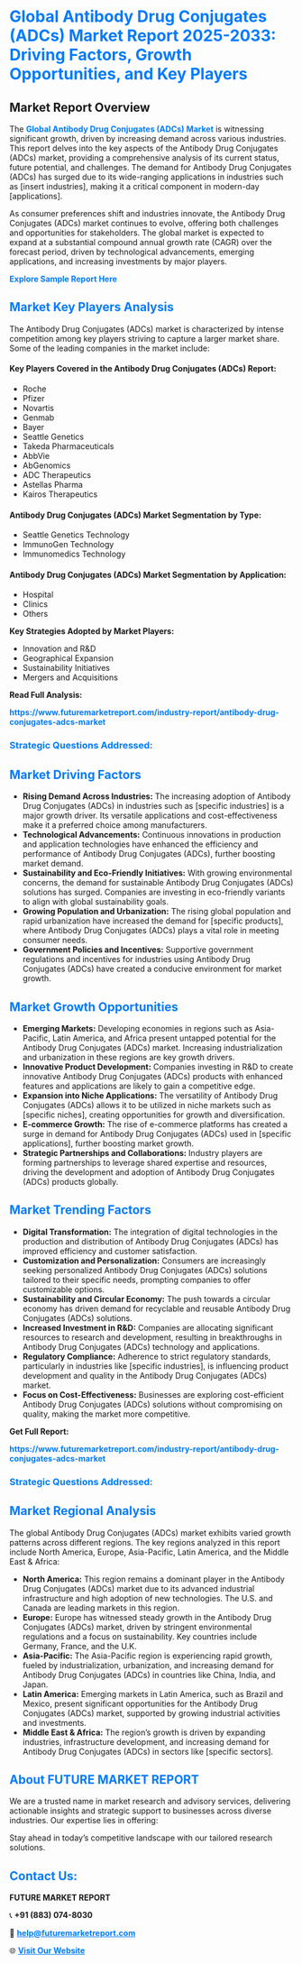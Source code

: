 <h1 style="color: #007BFF;">Global Antibody Drug Conjugates (ADCs) Market Report 2025-2033: Driving Factors, Growth Opportunities, and Key Players</h1>

<section id="overview">
<h2>Market Report Overview</h2>
<p>The <a href="https://www.futuremarketreport.com/industry-report/antibody-drug-conjugates-adcs-market" style="color: #007BFF; text-decoration: none;"><strong>Global Antibody Drug Conjugates (ADCs) Market</strong></a> is witnessing significant growth, driven by increasing demand across various industries. This report delves into the key aspects of the Antibody Drug Conjugates (ADCs) market, providing a comprehensive analysis of its current status, future potential, and challenges. The demand for Antibody Drug Conjugates (ADCs) has surged due to its wide-ranging applications in industries such as [insert industries], making it a critical component in modern-day [applications].</p>
<p>As consumer preferences shift and industries innovate, the Antibody Drug Conjugates (ADCs) market continues to evolve, offering both challenges and opportunities for stakeholders. The global market is expected to expand at a substantial compound annual growth rate (CAGR) over the forecast period, driven by technological advancements, emerging applications, and increasing investments by major players.</p>
</section>

<section id="overview">
<p><a href="https://www.futuremarketreport.com/request-sample/reportId=76960" style="color: #007BFF; text-decoration: none;"><strong>Explore Sample Report Here</strong></a></p>
</section>

<section id="key-players">
<h2 style="color: #007BFF;">Market Key Players Analysis</h2>
<p>The Antibody Drug Conjugates (ADCs) market is characterized by intense competition among key players striving to capture a larger market share. Some of the leading companies in the market include:</p>
<h4>Key Players Covered in the Antibody Drug Conjugates (ADCs) Report:</h4>
<ul><li>Roche</li><li>Pfizer</li><li>Novartis</li><li>Genmab</li><li>Bayer</li><li>Seattle Genetics</li><li>Takeda Pharmaceuticals</li><li>AbbVie</li><li>AbGenomics</li><li>ADC Therapeutics</li><li>Astellas Pharma</li><li>Kairos Therapeutics</li></ul>
<h4>Antibody Drug Conjugates (ADCs) Market Segmentation by Type:</h4>
<ul><li>Seattle Genetics Technology</li><li>ImmunoGen Technology</li><li>Immunomedics Technology</li></ul>

<h4>Antibody Drug Conjugates (ADCs) Market Segmentation by Application:</h4>
<ul><li>Hospital</li><li>Clinics</li><li>Others</li></ul>
<p><strong>Key Strategies Adopted by Market Players:</strong></p>
<ul>
<li>Innovation and R&D</li>
<li>Geographical Expansion</li>
<li>Sustainability Initiatives</li>
<li>Mergers and Acquisitions</li>
</ul>
</section>

<section>
<p><strong>Read Full Analysis: </strong></p><a href="https://www.futuremarketreport.com/industry-report/antibody-drug-conjugates-adcs-market" style="color: #007BFF; text-decoration: none;"><strong>https://www.futuremarketreport.com/industry-report/antibody-drug-conjugates-adcs-market</strong></a>
<h3 style="color: #007BFF;">Strategic Questions Addressed:</h3>
</section>

<section id="driving-factors">
<h2 style="color: #007BFF;">Market Driving Factors</h2>
<ul>
<li><strong>Rising Demand Across Industries:</strong> The increasing adoption of Antibody Drug Conjugates (ADCs) in industries such as [specific industries] is a major growth driver. Its versatile applications and cost-effectiveness make it a preferred choice among manufacturers.</li>
<li><strong>Technological Advancements:</strong> Continuous innovations in production and application technologies have enhanced the efficiency and performance of Antibody Drug Conjugates (ADCs), further boosting market demand.</li>
<li><strong>Sustainability and Eco-Friendly Initiatives:</strong> With growing environmental concerns, the demand for sustainable Antibody Drug Conjugates (ADCs) solutions has surged. Companies are investing in eco-friendly variants to align with global sustainability goals.</li>
<li><strong>Growing Population and Urbanization:</strong> The rising global population and rapid urbanization have increased the demand for [specific products], where Antibody Drug Conjugates (ADCs) plays a vital role in meeting consumer needs.</li>
<li><strong>Government Policies and Incentives:</strong> Supportive government regulations and incentives for industries using Antibody Drug Conjugates (ADCs) have created a conducive environment for market growth.</li>
</ul>
</section>

<section id="growth-opportunities">
<h2 style="color: #007BFF;">Market Growth Opportunities</h2>
<ul>
<li><strong>Emerging Markets:</strong> Developing economies in regions such as Asia-Pacific, Latin America, and Africa present untapped potential for the Antibody Drug Conjugates (ADCs) market. Increasing industrialization and urbanization in these regions are key growth drivers.</li>
<li><strong>Innovative Product Development:</strong> Companies investing in R&D to create innovative Antibody Drug Conjugates (ADCs) products with enhanced features and applications are likely to gain a competitive edge.</li>
<li><strong>Expansion into Niche Applications:</strong> The versatility of Antibody Drug Conjugates (ADCs) allows it to be utilized in niche markets such as [specific niches], creating opportunities for growth and diversification.</li>
<li><strong>E-commerce Growth:</strong> The rise of e-commerce platforms has created a surge in demand for Antibody Drug Conjugates (ADCs) used in [specific applications], further boosting market growth.</li>
<li><strong>Strategic Partnerships and Collaborations:</strong> Industry players are forming partnerships to leverage shared expertise and resources, driving the development and adoption of Antibody Drug Conjugates (ADCs) products globally.</li>
</ul>
</section>

<section id="trending-factors">
<h2 style="color: #007BFF;">Market Trending Factors</h2>
<ul>
<li><strong>Digital Transformation:</strong> The integration of digital technologies in the production and distribution of Antibody Drug Conjugates (ADCs) has improved efficiency and customer satisfaction.</li>
<li><strong>Customization and Personalization:</strong> Consumers are increasingly seeking personalized Antibody Drug Conjugates (ADCs) solutions tailored to their specific needs, prompting companies to offer customizable options.</li>
<li><strong>Sustainability and Circular Economy:</strong> The push towards a circular economy has driven demand for recyclable and reusable Antibody Drug Conjugates (ADCs) solutions.</li>
<li><strong>Increased Investment in R&D:</strong> Companies are allocating significant resources to research and development, resulting in breakthroughs in Antibody Drug Conjugates (ADCs) technology and applications.</li>
<li><strong>Regulatory Compliance:</strong> Adherence to strict regulatory standards, particularly in industries like [specific industries], is influencing product development and quality in the Antibody Drug Conjugates (ADCs) market.</li>
<li><strong>Focus on Cost-Effectiveness:</strong> Businesses are exploring cost-efficient Antibody Drug Conjugates (ADCs) solutions without compromising on quality, making the market more competitive.</li>
</ul>
</section>

<section>
<p><strong>Get Full Report: </strong></p><a href="https://www.futuremarketreport.com/industry-report/antibody-drug-conjugates-adcs-market" style="color: #007BFF; text-decoration: none;"><strong>https://www.futuremarketreport.com/industry-report/antibody-drug-conjugates-adcs-market</strong></a>
<h3 style="color: #007BFF;">Strategic Questions Addressed:</h3>
</section>


<section id="regional-analysis">
<h2 style="color: #007BFF;">Market Regional Analysis</h2>
<p>The global Antibody Drug Conjugates (ADCs) market exhibits varied growth patterns across different regions. The key regions analyzed in this report include North America, Europe, Asia-Pacific, Latin America, and the Middle East & Africa:</p>
<ul>
<li><strong>North America:</strong> This region remains a dominant player in the Antibody Drug Conjugates (ADCs) market due to its advanced industrial infrastructure and high adoption of new technologies. The U.S. and Canada are leading markets in this region.</li>
<li><strong>Europe:</strong> Europe has witnessed steady growth in the Antibody Drug Conjugates (ADCs) market, driven by stringent environmental regulations and a focus on sustainability. Key countries include Germany, France, and the U.K.</li>
<li><strong>Asia-Pacific:</strong> The Asia-Pacific region is experiencing rapid growth, fueled by industrialization, urbanization, and increasing demand for Antibody Drug Conjugates (ADCs) in countries like China, India, and Japan.</li>
<li><strong>Latin America:</strong> Emerging markets in Latin America, such as Brazil and Mexico, present significant opportunities for the Antibody Drug Conjugates (ADCs) market, supported by growing industrial activities and investments.</li>
<li><strong>Middle East & Africa:</strong> The region’s growth is driven by expanding industries, infrastructure development, and increasing demand for Antibody Drug Conjugates (ADCs) in sectors like [specific sectors].</li>
</ul>
</section>

<footer>
<h2 style="color: #007BFF;">About FUTURE MARKET REPORT</h2>
<p>We are a trusted name in market research and advisory services, delivering actionable insights and strategic support to businesses across diverse industries. Our expertise lies in offering:</p>

<p>Stay ahead in today’s competitive landscape with our tailored research solutions.</p>

<h2 style="color: #007BFF;">Contact Us:</h2>
<p><strong>FUTURE MARKET REPORT</strong></p>
<p>📞 <strong>+91 (883) 074-8030</strong></p>
<p>📧 <strong><a href="mailto:help@futuremarketreport.com" style="color: #007BFF;">help@futuremarketreport.com</a></strong></p>
<p>🌐 <strong><a href="https://www.futuremarketreport.com/" style="color: #007BFF;">Visit Our Website</a></strong></p>
</footer>
